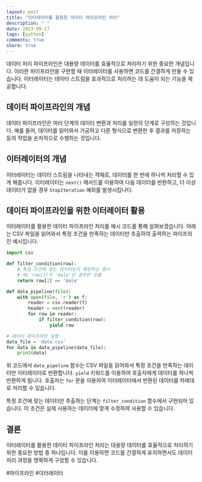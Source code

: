 ```yaml
---
layout: post
title: "이터레이터를 활용한 데이터 파이프라인 처리"
description: " "
date: 2023-09-17
tags: [python]
comments: true
share: true
---
```


데이터 처리 파이프라인은 대용량 데이터를 효율적으로 처리하기 위한 중요한 개념입니다. 이러한 파이프라인을 구현할 때 이터레이터를 사용하면 코드를 간결하게 만들 수 있습니다. 이터레이터는 데이터 스트림을 효과적으로 처리하는 데 도움이 되는 기능을 제공합니다.

## 데이터 파이프라인의 개념

데이터 파이프라인은 여러 단계의 데이터 변환과 처리를 일련의 단계로 구성하는 것입니다. 예를 들어, 데이터를 읽어와서 가공하고 다른 형식으로 변환한 후 결과를 저장하는 등의 작업을 순차적으로 수행하는 것입니다.

## 이터레이터의 개념

이터레이터는 데이터 스트림을 나타내는 객체로, 데이터를 한 번에 하나씩 처리할 수 있게 해줍니다. 이터레이터는 `next()` 메서드를 이용하여 다음 데이터를 반환하고, 더 이상 데이터가 없을 경우 `StopIteration` 예외를 발생시킵니다.

## 데이터 파이프라인을 위한 이터레이터 활용

이터레이터를 활용한 데이터 파이프라인 처리를 예시 코드를 통해 살펴보겠습니다. 아래는 CSV 파일을 읽어와서 특정 조건을 만족하는 데이터만 추출하여 출력하는 파이프라인 예시입니다.

```python
import csv

def filter_condition(row):
    # 특정 조건에 맞는 데이터인지 확인하는 함수
    # 예: row[2]가 'male'인 경우만 추출
    return row[2] == 'male'

def data_pipeline(file):
    with open(file, 'r') as f:
        reader = csv.reader(f)
        header = next(reader)
        for row in reader:
            if filter_condition(row):
                yield row

# 데이터 파이프라인 실행
data_file = 'data.csv'
for data in data_pipeline(data_file):
    print(data)
```

위 코드에서 `data_pipeline` 함수는 CSV 파일을 읽어와서 특정 조건을 만족하는 데이터만 이터레이터로 반환합니다. `yield` 키워드를 이용하여 호출자에게 데이터를 하나씩 반환하게 됩니다. 호출자는 `for` 문을 이용하여 이터레이터에서 반환된 데이터를 차례대로 처리할 수 있습니다.

특정 조건에 맞는 데이터만 추출하는 단계는 `filter_condition` 함수에서 구현되어 있습니다. 이 조건은 실제 사용하는 데이터에 맞게 수정하여 사용할 수 있습니다.

## 결론

이터레이터를 활용한 데이터 파이프라인 처리는 대용량 데이터를 효율적으로 처리하기 위한 중요한 방법 중 하나입니다. 이를 이용하면 코드를 간결하게 유지하면서도 데이터 처리 과정을 명확하게 구성할 수 있습니다.

#파이프라인 #이터레이터